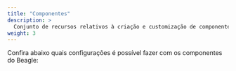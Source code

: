 ```yaml
---
title: "Componentes"
description: >
  Conjunto de recursos relativos à criação e customização de componentes.
weight: 3
---
```


Confira abaixo quais configurações é possível fazer com os componentes do Beagle: